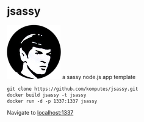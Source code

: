 # jsassy
![alt text](https://github.com/komputes/jsassy/blob/main/pic.png?raw=true)
a sassy node.js app template

```
git clone https://github.com/komputes/jsassy.git
docker build jsassy -t jsassy
docker run -d -p 1337:1337 jsassy
```

Navigate to <a href='http://localhost:1337'>localhost:1337</a>